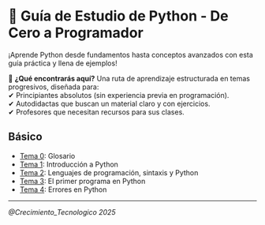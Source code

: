 # 🐍 Guía de Estudio de Python - De Cero a Programador
¡Aprende Python desde fundamentos hasta conceptos avanzados con esta guía práctica y llena de ejemplos!

📌 **¿Qué encontrarás aquí?**
Una ruta de aprendizaje estructurada en temas progresivos, diseñada para:<br>
✔ Principiantes absolutos (sin experiencia previa en programación).<br>
✔ Autodidactas que buscan un material claro y con ejercicios.<br>
✔ Profesores que necesitan recursos para sus clases.<br>

## Básico
- [Tema 0](./Tema0-Glosario/): Glosario
- [Tema 1](./Tema1/): Introducción a Python
- [Tema 2](./Tema2/): Lenguajes de programación, sintaxis y Python
- [Tema 3](./Tema3/): El primer programa en Python
- [Tema 4](./Tema4/): Errores en Python

---

*@Crecimiento_Tecnologico 2025*
